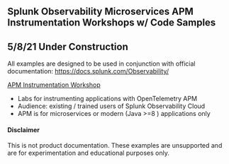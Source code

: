 ## Splunk Observability Microservices APM Instrumentation Workshops w/ Code Samples

## 5/8/21 Under Construction

All examples are designed to be used in conjunction with official documentation: https://docs.splunk.com/Observability/

[APM Instrumentation Workshop](./apm)  
* Labs for instrumenting applications with OpenTelemetry APM
* Audience: existing / trained users of Splunk Observability Cloud
* APM is for microservices or modern (Java >=8 ) applications only

#### Disclaimer
This is not product documentation.
These examples are unsupported and are for experimentation and educational purposes only.